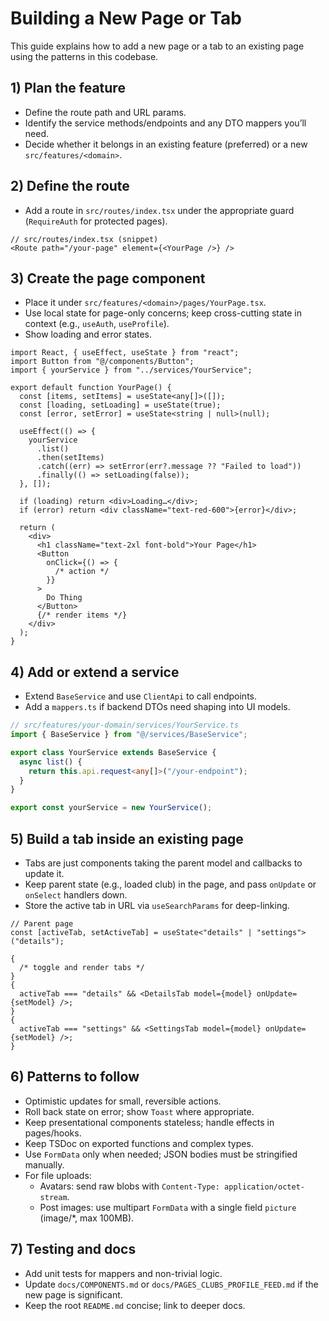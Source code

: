 # Building a New Page or Tab

This guide explains how to add a new page or a tab to an existing page using the patterns in this codebase.

## 1) Plan the feature

- Define the route path and URL params.
- Identify the service methods/endpoints and any DTO mappers you’ll need.
- Decide whether it belongs in an existing feature (preferred) or a new `src/features/<domain>`.

## 2) Define the route

- Add a route in `src/routes/index.tsx` under the appropriate guard (`RequireAuth` for protected pages).

```tsx
// src/routes/index.tsx (snippet)
<Route path="/your-page" element={<YourPage />} />
```

## 3) Create the page component

- Place it under `src/features/<domain>/pages/YourPage.tsx`.
- Use local state for page-only concerns; keep cross-cutting state in context (e.g., `useAuth`, `useProfile`).
- Show loading and error states.

```tsx
import React, { useEffect, useState } from "react";
import Button from "@/components/Button";
import { yourService } from "../services/YourService";

export default function YourPage() {
  const [items, setItems] = useState<any[]>([]);
  const [loading, setLoading] = useState(true);
  const [error, setError] = useState<string | null>(null);

  useEffect(() => {
    yourService
      .list()
      .then(setItems)
      .catch((err) => setError(err?.message ?? "Failed to load"))
      .finally(() => setLoading(false));
  }, []);

  if (loading) return <div>Loading…</div>;
  if (error) return <div className="text-red-600">{error}</div>;

  return (
    <div>
      <h1 className="text-2xl font-bold">Your Page</h1>
      <Button
        onClick={() => {
          /* action */
        }}
      >
        Do Thing
      </Button>
      {/* render items */}
    </div>
  );
}
```

## 4) Add or extend a service

- Extend `BaseService` and use `ClientApi` to call endpoints.
- Add a `mappers.ts` if backend DTOs need shaping into UI models.

```ts
// src/features/your-domain/services/YourService.ts
import { BaseService } from "@/services/BaseService";

export class YourService extends BaseService {
  async list() {
    return this.api.request<any[]>("/your-endpoint");
  }
}

export const yourService = new YourService();
```

## 5) Build a tab inside an existing page

- Tabs are just components taking the parent model and callbacks to update it.
- Keep parent state (e.g., loaded club) in the page, and pass `onUpdate` or `onSelect` handlers down.
- Store the active tab in URL via `useSearchParams` for deep-linking.

```tsx
// Parent page
const [activeTab, setActiveTab] = useState<"details" | "settings">("details");

{
  /* toggle and render tabs */
}
{
  activeTab === "details" && <DetailsTab model={model} onUpdate={setModel} />;
}
{
  activeTab === "settings" && <SettingsTab model={model} onUpdate={setModel} />;
}
```

## 6) Patterns to follow

- Optimistic updates for small, reversible actions.
- Roll back state on error; show `Toast` where appropriate.
- Keep presentational components stateless; handle effects in pages/hooks.
- Keep TSDoc on exported functions and complex types.
- Use `FormData` only when needed; JSON bodies must be stringified manually.
- For file uploads:
  - Avatars: send raw blobs with `Content-Type: application/octet-stream`.
  - Post images: use multipart `FormData` with a single field `picture` (image/*, max 100MB).

## 7) Testing and docs

- Add unit tests for mappers and non-trivial logic.
- Update `docs/COMPONENTS.md` or `docs/PAGES_CLUBS_PROFILE_FEED.md` if the new page is significant.
- Keep the root `README.md` concise; link to deeper docs.

